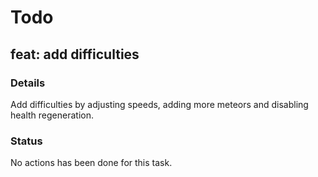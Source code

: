 # Todo

## feat: add difficulties

### Details

Add difficulties by adjusting speeds, adding more meteors and disabling health regeneration.

### Status

No actions has been done for this task.